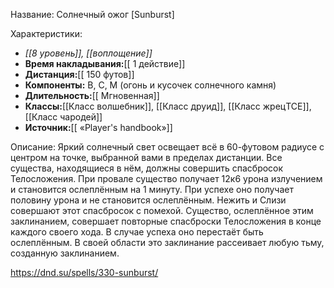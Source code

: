 Название: Солнечный ожог \[Sunburst] 

Характеристики:
- *[[8 уровень]], [[воплощение]]*
- **Время накладывания:**[[ 1 действие]]
- **Дистанция:**[[ 150 футов]]
- **Компоненты:** В, С, М (огонь и кусочек солнечного камня)
- **Длительность:**[[ Мгновенная]]
- **Классы:**[[Класс  волшебник]], [[Класс друид]], [[Класс жрецTCE]], [[Класс чародей]]
- **Источник:**[[ «Player's handbook»]]

Описание:
Яркий солнечный свет освещает всё в 60-футовом радиусе с центром на точке, выбранной вами в пределах дистанции. Все существа, находящиеся в нём, должны совершить спасбросок Телосложения. При провале существо получает 12к6 урона излучением и становится ослеплённым на 1 минуту. При успехе оно получает половину урона и не становится ослеплённым. Нежить и Слизи совершают этот спасбросок с помехой.
Существо, ослеплённое этим заклинанием, совершает повторные спасброски Телосложения в конце каждого своего хода. В случае успеха оно перестаёт быть ослеплённым.
В своей области это заклинание рассеивает любую тьму, созданную заклинанием.

https://dnd.su/spells/330-sunburst/